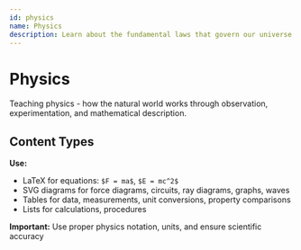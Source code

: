 ```yaml
---
id: physics
name: Physics
description: Learn about the fundamental laws that govern our universe
---
```


# Physics

Teaching physics - how the natural world works through observation, experimentation, and mathematical description.

## Content Types

**Use:**
- LaTeX for equations: `$F = ma$`, `$E = mc^2$`
- SVG diagrams for force diagrams, circuits, ray diagrams, graphs, waves
- Tables for data, measurements, unit conversions, property comparisons
- Lists for calculations, procedures

**Important:** Use proper physics notation, units, and ensure scientific accuracy
